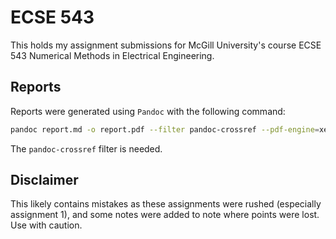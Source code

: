 # ECSE 543

This holds my assignment submissions for McGill University's course ECSE 543
Numerical Methods in Electrical Engineering.

## Reports
Reports were generated using `Pandoc` with the following command:

```bash
pandoc report.md -o report.pdf --filter pandoc-crossref --pdf-engine=xelatex
```

The `pandoc-crossref` filter is needed.

## Disclaimer
This likely contains mistakes as these assignments were rushed (especially
assignment 1), and some notes were added to note where points were lost. Use
with caution.

